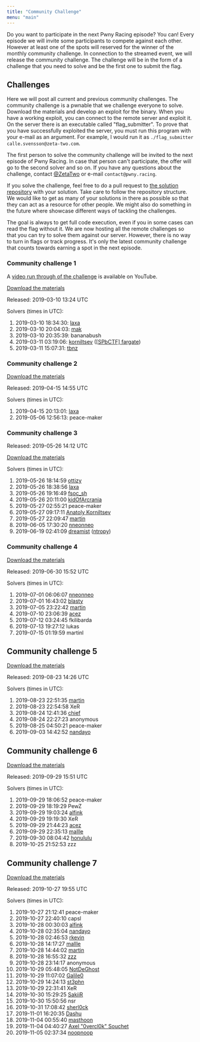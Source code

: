 ```yaml
---
title: "Community Challenge"
menu: "main"
---
```


Do you want to participate in the next Pwny Racing episode? You can!
Every episode we will invite some participants to compete against each other.
However at least one of the spots will reserved for the winner of the monthly community challenge.
In connection to the streamed event, we will release the community challenge.
The challenge will be in the form of a challenge that you need to solve and be the first one to submit the flag.

## Challenges

Here we will post all current and previous community challenges.
The community challenge is a pwnable that we challenge everyone to solve.
Download the materials and develop an exploit for the binary.
When you have a working exploit, you can connect to the remote server and exploit it.
On the server there is an executable called "flag_submitter". To prove that you have successfully exploited the server, you must run this program with your e-mail as an argument.
For example, I would run it as `./flag_submitter calle.svensson@zeta-two.com`.

The first person to solve the community challenge will be invited to the next episode of Pwny Racing.
In case that person can't participate, the offer will go to the second solver and so on.
If you have any questions about the challenge, contact [@ZetaTwo](https://twitter.com/ZetaTwo) or e-mail `contact@pwny.racing`.

If you solve the challenge, feel free to do a pull request to [the solution repository](https://github.com/ZetaTwo/pwny-racing-solutions) with your solution.
Take care to follow the repository structure. We would like to get as many of your solutions in there as possible so that they can act as a resource for other people.
We might also do something in the future where showcase different ways of tackling the challenges.

The goal is always to get full code execution, even if you in some cases can read the flag without it. We are now hosting all the remote challenges so that you can try to solve them against our server. However, there is no way to turn in flags or track progress. It's only the latest community challenge that counts towards earning a spot in the next episode.

### Community challenge 1

A [video run through of the challenge](https://www.youtube.com/watch?v=3lH_6AE4UIw) is available on YouTube.

[Download the materials](/challenges/chall2-dist.tgz)

Released: 2019-03-10 13:24 UTC

Solvers (times in UTC):

1. 2019-03-10 18:34:30: [laxa](https://twitter.com/l4x4)  
2. 2019-03-10 20:04:03: [mak](https://twitter.com/maciekkotowicz)  
3. 2019-03-10 20:35:39: bananabush  
4. 2019-03-11 03:19:06: [korniltsev](https://twitter.com/korniltsev) ([\[SPbCTF\] fargate](https://ctftime.org/team/63864))  
5. 2019-03-11 15:07:31: [tbnz](https://twitter.com/_tbnz)  

### Community challenge 2

[Download the materials](/challenges/chall6-dist.tgz)

Released: 2019-04-15 14:55 UTC

Solvers (times in UTC):

1. 2019-04-15 20:13:01: [laxa](https://twitter.com/l4x4)  
2. 2019-05-06 12:56:13: peace-maker

### Community challenge 3

Released: 2019-05-26 14:12 UTC

[Download the materials](/challenges/chall8-dist.tgz)

Solvers (times in UTC):

1. 2019-05-26 18:14:59 [ottizy](https://twitter.com/liuhackse)
2. 2019-05-26 18:38:56 [laxa](https://twitter.com/l4x4)  
3. 2019-05-26 19:16:49 [fsoc_sh](https://twitter.com/fsoc_sh)
4. 2019-05-26 20:11:00 [kidOfArcrania](kidOfArcrania)
5. 2019-05-27 02:55:21 peace-maker
6. 2019-05-27 09:17:11 [Anatoly Korniltsev](https://twitter.com/korniltsev)
7. 2019-05-27 22:09:47 [martin](https://twitter.com/martin30527833)
8. 2019-06-05 17:30:20 [nneonneo](https://twitter.com/nneonneo)
9. 2019-06-19 02:41:09 [dreamist](https://mobile.twitter.com/PoeticDreamist) ([ntropy](https://ctftime.org/team/30563))

### Community challenge 4

[Download the materials](/challenges/chall10-dist.tgz)

Released: 2019-06-30 15:52 UTC

Solvers (times in UTC):

1. 2019-07-01 06:06:07 [nneonneo](https://twitter.com/nneonneo)
2. 2019-07-01 16:43:02 [blasty](https://twitter.com/bl4sty/)
3. 2019-07-05 23:22:42 [martin](https://twitter.com/martin30527833)
4. 2019-07-10 23:06:39 [acez](https://twitter.com/amatcama/)
5. 2019-07-12 03:24:45 fkilibarda
6. 2019-07-13 19:27:12 lukas
7. 2019-07-15 01:19:59 martinl

## Community challenge 5

[Download the materials](/challenges/chall17-dist.tgz)

Released: 2019-08-23 14:26 UTC

Solvers (times in UTC):

1. 2019-08-23 22:51:35 [martin](https://twitter.com/martin30527833)
2. 2019-08-23 22:54:58 XeR
3. 2019-08-24 12:41:36 [chief](https://twitter.com/chief_x86)
4. 2019-08-24 22:27:23 anonymous
5. 2019-08-25 04:50:21 peace-maker
6. 2019-09-03 14:42:52 [nandayo](https://twitter.com/nanday0_)

## Community challenge 6

[Download the materials](/challenges/chall19-dist.tgz)

Released: 2019-09-29 15:51 UTC

Solvers (times in UTC):

1. 2019-09-29 18:06:52 peace-maker
2. 2019-09-29 18:19:29 PewZ
3. 2019-09-29 19:03:24 [alfink](https://twitter.com/_alfink_)
4. 2019-09-29 19:19:30 XeR
5. 2019-09-29 21:44:23 [acez](https://twitter.com/amatcama)
6. 2019-09-29 22:35:13 [mallle](https://twitter.com/fktio)
7. 2019-09-30 08:04:42 [honululu](https://twitter.com/_honululu_)
8. 2019-10-25 21:52:53 zzz

## Community challenge 7

[Download the materials](/challenges/chall21-dist.tgz)

Released: 2019-10-27 19:55 UTC

Solvers (times in UTC):

1. 2019-10-27 21:12:41 peace-maker
2. 2019-10-27 22:40:10 capsl
3. 2019-10-28 00:30:03 [alfink](https://twitter.com/_alfink_)
4. 2019-10-28 02:35:04 [nandayo](https://twitter.com/nanday0_)
5. 2019-10-28 02:46:53 [rkevin](https://twitter.com/rkevin_arch)
6. 2019-10-28 14:17:27 [mallle](https://twitter.com/fktio)
7. 2019-10-28 14:44:02 [martin](https://twitter.com/martin30527833)
8. 2019-10-28 16:55:32 [zzz](https://twitter.com/viktoredstrom)
9. 2019-10-28 23:14:17 anonymous
10. 2019-10-29 05:48:05 [NotDeGhost](https://blog.robertchen.cc/)
11. 2019-10-29 11:07:02 [Galile0](https://twitter.com/Galile0Sec)
12. 2019-10-29 14:24:13 [st3phn](https://twitter.com/st3phn)
13. 2019-10-29 22:31:41 XeR
14. 2019-10-30 15:29:25 [SakiiR](https://twitter.com/sakiirsecurity)
15. 2019-10-30 15:50:56 nsr
16. 2019-10-31 17:08:42 [sherl0ck](https://twitter.com/sherl0ck__)
17. 2019-11-01 16:20:35 [Dashu](https://twitter.com/the_dashu)
18. 2019-11-04 00:55:40 [masthoon](https://twitter.com/masthoon)
19. 2019-11-04 04:40:27 [Axel "0vercl0k" Souchet](https://twitter.com/0vercl0k)
20. 2019-11-05 02:37:34 [noopnoop](https://twitter.com/owenflannagan1)
